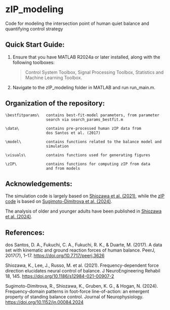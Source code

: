 # zIP_modeling
Code for modeling the intersection point of human quiet balance and quantifying control strategy

## Quick Start Guide:
1. Ensure that you have MATLAB R2024a or later installed, along with the following toolboxes:
    > Control System Toolbox, Signal Processing Toolbox, Statistics and Machine Learning Toolbox.
2. Navigate to the zIP_modeling folder in MATLAB and run run_main.m.

## Organization of the repository:

    \bestfitparams\   contains best-fit-model parameters, from parameter 
                      search via search_params_bestfit.m

    \data\            contains pre-processed human zIP data from 
                      dos Santos et al. (2017)

    \model\           contains functions related to the balance model and
                      simulation

    \visuals\         contains functions used for generating figures

    \zIP\             contains functions for computing zIP from data 
                      and from models

## Acknowledgements:
The simulation code is largely based on [Shiozawa et al. (2021)](https://doi.org/10.1186/s12984-021-00907-2), while the [zIP code](https://github.com/rikasd/zIP_spectralmethod) is based on [Sugimoto-Dimitrova et al. (2024)](https://doi.org/10.1152/jn.00084.2024).

The analysis of older and younger adults have been published in [Shiozawa et al. (2024)](https://doi.org/10.1152/jn.00161.2024).

## References:

dos Santos, D. A., Fukuchi, C. A., Fukuchi, R. K., & Duarte, M. (2017). A data set with kinematic and ground reaction forces of human balance. PeerJ, 2017(7), 1–17. https://doi.org/10.7717/peerj.3626

Shiozawa, K., Lee, J., Russo, M. et al. (2021). Frequency-dependent force direction elucidates neural control of balance. J NeuroEngineering Rehabil 18, 145. https://doi.org/10.1186/s12984-021-00907-2

Sugimoto-Dimitrova, R., Shiozawa, K., Gruben, K. G., & Hogan, N. (2024). Frequency-domain patterns in foot-force line-of-action: an emergent property of standing balance control. Journal of Neurophysiology. https://doi.org/10.1152/jn.00084.2024